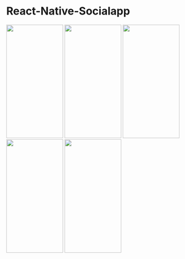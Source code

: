 # React-Native-Socialapp
<div style="display:inline-block">
<img src="https://firebasestorage.googleapis.com/v0/b/reactfire-f410b.appspot.com/o/socialapp%2FScreenshot_1494795557.png?alt=media&token=a8192ced-df58-4ec0-9a55-e80e3e711c4a" width="150" height="300"/>
<img src="https://firebasestorage.googleapis.com/v0/b/reactfire-f410b.appspot.com/o/socialapp%2FScreenshot_1494795568.png?alt=media&token=1489d7b1-a44f-4363-a758-29c357725b37" width="150" height="300"/>
<img src="https://firebasestorage.googleapis.com/v0/b/reactfire-f410b.appspot.com/o/socialapp%2FScreenshot_1494795577.png?alt=media&token=4831cd7e-b60e-48a0-a365-7dcea3548018" width="150" height="300"/>
<img src="https://firebasestorage.googleapis.com/v0/b/reactfire-f410b.appspot.com/o/socialapp%2FScreenshot_1494795375.png?alt=media&token=94a0c5c3-ed50-4985-a246-a98ef8153c39" width="150" height="300"/>
<img src="https://firebasestorage.googleapis.com/v0/b/reactfire-f410b.appspot.com/o/socialapp%2FScreenshot_1494795354.png?alt=media&token=2c3c704a-f4c5-4cdd-ba69-66152af6a991" width="150" height="300">
<div>
